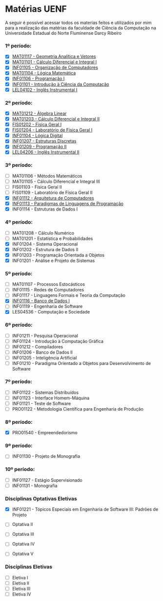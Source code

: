 # Matérias UENF

A seguir é possível acessar todos os materias feitos e utilizados por mim para a realização das matérias da faculdade de Ciência da Computação na Universidade Estadual do Norte Fluminense Darcy Ribeiro

### 1º período:
- [x] [MAT01117 - Geometria Analítica e Vetores](./Geometria%20Analítica%20e%20Vetores/README.md)
- [x] [MAT01101 - Cálculo Diferencial e Integral I](./Cálculo%20Diferencial%20e%20Integral%20I/README.md)
- [x] [INF01105 - Organização de Computadores](./Organização%20de%20Computadores/README.md)
- [x] [MAT01104 - Lógica Matemática](./Lógica%20Matemática/README.md)
- [x] [INF01106 - Programação I](./Programação%20I/README.md)
- [x] [INF01101 - Introdução à Ciência da Computação](./Introdução%20à%20Ciência%20da%20Computação/README.md)
- [x] [LEL04102 - Inglês Instrumental I](./Inglês%20Instrumental%20I/README.md)

### 2º período:
- [x] [MAT01212 - Álgebra Linear](./Álgebra%20Linear/README.md)
- [x] [MAT01203 - Cálculo Diferencial e Integral II](./Cálculo%20Diferencial%20e%20Integral%20II/README.md)
- [x] [FIS01202 - Física Geral I](./Física%20Geral%20I/README.md)
- [x] [FIS01204 - Laboratório de Física Geral I](./Laboratório%20de%20Física%20Geral%20I/README.md)
- [x] [INF01104 - Lógica Digital](./Lógica%20Digital/README.md)
- [x] [INF01207 - Estruturas Discretas](./Estruturas%20Discretas/README.md)
- [x] [INF01209 - Programação II](./Programação%20II/README.md)
- [x] [LEL04206 - Inglês Instrumental II](./Inglês%20Instrumental%20I/README.md)

### 3º período:
- [ ] MAT01106 - Métodos Matemáticos 
- [ ] MAT01105 - Cálculo Diferencial e Integral III
- [ ] FIS01103 - Física Geral II
- [ ] FIS01109 - Laboratório de Física Geral II
- [x] [INF01112 - Arquitetura de Computadores](./Arquitetura%20de%20Computadores/README.md)
- [x] [INF01113 - Paradigmas de Linguagens de Programação](./Paradigmas%20de%20Linguagens%20de%20Programação/README.md)
- [x] INF01114 - Estruturas de Dados I

### 4º período:
- [ ] MAT01208 - Cálculo Numérico
- [ ] MAT01201 - Estatística e Probabilidades
- [x] INF01204 - Sistema Operacional
- [x] INF01202 - Estrutura de Dados II
- [x] INF01203 - Programação Orientada a Objetos
- [x] INF01201 - Análise e Projeto de Sistemas

### 5º período:
- [ ] MAT01107 - Processos Estocásticos
- [ ] INF01115 - Redes de Computadores
- [ ] INF01117 - Linguagens Formais e Teoria da Computação
- [x] [INF01116 - Banco de Dados I](./Banco%20de%20Dados%20I/README.md)
- [ ] INF01119 - Engenharia de Software
- [x] LES04536 - Computação e Sociedade

### 6º período:
- [ ] INF01211 - Pesquisa Operacional
- [ ] INF01124 - Introdução à Computação Gráfica
- [ ] INF01212 - Compiladores
- [ ] INF01206 - Banco de Dados II
- [ ] INF01205 - Inteligência Artificial
- [ ] INF01210 - Paradigma Orientado a Objetos para Desenvolvimento de Software
  
### 7º período:
- [ ] INF01122 - Sistemas Distribuídos
- [ ] INF01123 - Interface Homem-Máquina 
- [ ] INF01121 - Teste de Software
- [ ] PRO01122 - Metodologia Científica para Engenharia de Produção

### 8º período:
- [x] PRO01540 - Empreendedorismo

### 9º período:
- [ ] INF01130 - Projeto de Monografia

### 10º período:
- [ ] INF01127 - Estágio Supervisionado
- [ ] INF01131 - Monografia

### Disciplinas Optativas Eletivas
- [x] INF01221 - Tópicos Especiais em Engenharia de Software III: Padrões de Projeto
- [ ] Optativa II
- [ ] Optativa III
- [ ] Optativa IV
- [ ] Optativa V


### Disciplinas Eletivas
- [ ] Eletiva I
- [ ] Eletiva II
- [ ] Eletiva III
- [ ] Eletiva IV
